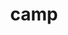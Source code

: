 ---
title: "camp"
layout: cache
categories: [package, v0.19]
meta: {"versions": ["0.2.3", "2022.03.2"], "compilers": ["gcc@=11.1.0", "gcc@=7.3.1", "gcc@=7.5.0", "oneapi@=2022.1.0"], "oss": ["amzn2", "ubuntu18.04", "ubuntu20.04"], "platforms": ["linux"], "targets": ["aarch64", "neoverse_n1", "x86_64", "x86_64_v3"], "stacks": ["aws-isc", "aws-isc-aarch64", "data-vis-sdk", "e4s", "e4s-oneapi", "radiuss", "radiuss-aws", "radiuss-aws-aarch64"], "num_specs": 19, "num_specs_by_stack": {"radiuss-aws-aarch64": 4, "aws-isc-aarch64": 2, "radiuss-aws": 4, "aws-isc": 1, "data-vis-sdk": 1, "radiuss": 2, "e4s": 6, "e4s-oneapi": 1}}
spec_details: [{"hash": "a4qyqa5s7kdwotgbl3sh7p4cggpo2bnt", "compiler": "gcc@=7.3.1", "versions": ["2022.03.2"], "os": "amzn2", "platform": "linux", "target": "aarch64", "variants": ["build_system=cmake", "build_type=RelWithDebInfo", "~cuda", "~ipo", "~openmp", "~rocm", "~tests"], "stacks": ["radiuss-aws-aarch64"], "size": "-", "tarball": "https://binaries.spack.io/releases/v0.19/build_cache/linux-amzn2-aarch64/gcc-7.3.1/camp-2022.03.2/linux-amzn2-aarch64-gcc-7.3.1-camp-2022.03.2-a4qyqa5s7kdwotgbl3sh7p4cggpo2bnt.spack"}, {"hash": "kztwxxah67gfnj2t5egfqr5l6exwe5zy", "compiler": "gcc@=7.3.1", "versions": ["2022.03.2"], "os": "amzn2", "platform": "linux", "target": "aarch64", "variants": ["build_system=cmake", "build_type=RelWithDebInfo", "~cuda", "~ipo", "+openmp", "~rocm", "~tests"], "stacks": ["radiuss-aws-aarch64", "aws-isc-aarch64"], "size": "-", "tarball": "https://binaries.spack.io/releases/v0.19/build_cache/linux-amzn2-aarch64/gcc-7.3.1/camp-2022.03.2/linux-amzn2-aarch64-gcc-7.3.1-camp-2022.03.2-kztwxxah67gfnj2t5egfqr5l6exwe5zy.spack"}, {"hash": "xllln32h4axcxm5q7jvk6bwrg5c4dial", "compiler": "gcc@=7.3.1", "versions": ["2022.03.2"], "os": "amzn2", "platform": "linux", "target": "neoverse_n1", "variants": ["build_system=cmake", "build_type=RelWithDebInfo", "~cuda", "~ipo", "+openmp", "~rocm", "~tests"], "stacks": ["radiuss-aws-aarch64", "aws-isc-aarch64"], "size": "-", "tarball": "https://binaries.spack.io/releases/v0.19/build_cache/linux-amzn2-neoverse_n1/gcc-7.3.1/camp-2022.03.2/linux-amzn2-neoverse_n1-gcc-7.3.1-camp-2022.03.2-xllln32h4axcxm5q7jvk6bwrg5c4dial.spack"}, {"hash": "th6ul6odfe5tb4jtmkxnskkiq4musnmh", "compiler": "gcc@=7.3.1", "versions": ["2022.03.2"], "os": "amzn2", "platform": "linux", "target": "neoverse_n1", "variants": ["build_system=cmake", "build_type=RelWithDebInfo", "~cuda", "~ipo", "~openmp", "~rocm", "~tests"], "stacks": ["radiuss-aws-aarch64"], "size": "-", "tarball": "https://binaries.spack.io/releases/v0.19/build_cache/linux-amzn2-neoverse_n1/gcc-7.3.1/camp-2022.03.2/linux-amzn2-neoverse_n1-gcc-7.3.1-camp-2022.03.2-th6ul6odfe5tb4jtmkxnskkiq4musnmh.spack"}, {"hash": "6oy4ieduatv5j4lbq6kr72sacytcixbp", "compiler": "gcc@=7.3.1", "versions": ["2022.03.2"], "os": "amzn2", "platform": "linux", "target": "x86_64_v3", "variants": ["build_system=cmake", "build_type=RelWithDebInfo", "~cuda", "~ipo", "~openmp", "~rocm", "~tests"], "stacks": ["radiuss-aws"], "size": "-", "tarball": "https://binaries.spack.io/releases/v0.19/build_cache/linux-amzn2-x86_64_v3/gcc-7.3.1/camp-2022.03.2/linux-amzn2-x86_64_v3-gcc-7.3.1-camp-2022.03.2-6oy4ieduatv5j4lbq6kr72sacytcixbp.spack"}, {"hash": "sadqx63yk2ggo3ubvzsycmo3ml27uktg", "compiler": "gcc@=7.3.1", "versions": ["2022.03.2"], "os": "amzn2", "platform": "linux", "target": "x86_64_v3", "variants": ["build_system=cmake", "build_type=RelWithDebInfo", "+cuda", "cuda_arch=70", "~ipo", "+openmp", "~rocm", "~tests"], "stacks": ["aws-isc"], "size": "-", "tarball": "https://binaries.spack.io/releases/v0.19/build_cache/linux-amzn2-x86_64_v3/gcc-7.3.1/camp-2022.03.2/linux-amzn2-x86_64_v3-gcc-7.3.1-camp-2022.03.2-sadqx63yk2ggo3ubvzsycmo3ml27uktg.spack"}, {"hash": "y4vaqqb67zvyogmfesono6jg2auxvxz6", "compiler": "gcc@=7.3.1", "versions": ["2022.03.2"], "os": "amzn2", "platform": "linux", "target": "x86_64_v3", "variants": ["build_system=cmake", "build_type=RelWithDebInfo", "+cuda", "cuda_arch=none", "~ipo", "~openmp", "~rocm", "~tests"], "stacks": ["radiuss-aws"], "size": "-", "tarball": "https://binaries.spack.io/releases/v0.19/build_cache/linux-amzn2-x86_64_v3/gcc-7.3.1/camp-2022.03.2/linux-amzn2-x86_64_v3-gcc-7.3.1-camp-2022.03.2-y4vaqqb67zvyogmfesono6jg2auxvxz6.spack"}, {"hash": "d4krbwsl7cno526vehnn3a3rm25eg4lo", "compiler": "gcc@=7.3.1", "versions": ["2022.03.2"], "os": "amzn2", "platform": "linux", "target": "x86_64_v3", "variants": ["build_system=cmake", "build_type=RelWithDebInfo", "~cuda", "~ipo", "+openmp", "~rocm", "~tests"], "stacks": ["radiuss-aws"], "size": "-", "tarball": "https://binaries.spack.io/releases/v0.19/build_cache/linux-amzn2-x86_64_v3/gcc-7.3.1/camp-2022.03.2/linux-amzn2-x86_64_v3-gcc-7.3.1-camp-2022.03.2-d4krbwsl7cno526vehnn3a3rm25eg4lo.spack"}, {"hash": "wbakun3y7esgdlnw3lavwejkomda6j2v", "compiler": "gcc@=7.3.1", "versions": ["2022.03.2"], "os": "amzn2", "platform": "linux", "target": "x86_64_v3", "variants": ["build_system=cmake", "build_type=RelWithDebInfo", "+cuda", "cuda_arch=70", "~ipo", "+openmp", "~rocm", "~tests"], "stacks": ["radiuss-aws"], "size": "-", "tarball": "https://binaries.spack.io/releases/v0.19/build_cache/linux-amzn2-x86_64_v3/gcc-7.3.1/camp-2022.03.2/linux-amzn2-x86_64_v3-gcc-7.3.1-camp-2022.03.2-wbakun3y7esgdlnw3lavwejkomda6j2v.spack"}, {"hash": "ersl4iegntbcphxv75s3lcsbcvnupjo2", "compiler": "gcc@=7.5.0", "versions": ["0.2.3"], "os": "ubuntu18.04", "platform": "linux", "target": "x86_64", "variants": ["build_system=cmake", "build_type=RelWithDebInfo", "~cuda", "~ipo", "+openmp", "~rocm", "~tests"], "stacks": ["data-vis-sdk"], "size": "-", "tarball": "https://binaries.spack.io/releases/v0.19/build_cache/linux-ubuntu18.04-x86_64/gcc-7.5.0/camp-0.2.3/linux-ubuntu18.04-x86_64-gcc-7.5.0-camp-0.2.3-ersl4iegntbcphxv75s3lcsbcvnupjo2.spack"}, {"hash": "gfetd4hvdx4t23ppglpjul73qdkkgfwm", "compiler": "gcc@=7.5.0", "versions": ["2022.03.2"], "os": "ubuntu18.04", "platform": "linux", "target": "x86_64", "variants": ["build_system=cmake", "build_type=RelWithDebInfo", "~cuda", "~ipo", "+openmp", "~rocm", "~tests"], "stacks": ["radiuss"], "size": "-", "tarball": "https://binaries.spack.io/releases/v0.19/build_cache/linux-ubuntu18.04-x86_64/gcc-7.5.0/camp-2022.03.2/linux-ubuntu18.04-x86_64-gcc-7.5.0-camp-2022.03.2-gfetd4hvdx4t23ppglpjul73qdkkgfwm.spack"}, {"hash": "kfm3l5ms3hwkjdr7sosirjyuiotbj63v", "compiler": "gcc@=7.5.0", "versions": ["2022.03.2"], "os": "ubuntu18.04", "platform": "linux", "target": "x86_64", "variants": ["build_system=cmake", "build_type=RelWithDebInfo", "~cuda", "~ipo", "~openmp", "~rocm", "~tests"], "stacks": ["radiuss"], "size": "-", "tarball": "https://binaries.spack.io/releases/v0.19/build_cache/linux-ubuntu18.04-x86_64/gcc-7.5.0/camp-2022.03.2/linux-ubuntu18.04-x86_64-gcc-7.5.0-camp-2022.03.2-kfm3l5ms3hwkjdr7sosirjyuiotbj63v.spack"}, {"hash": "qob62nwpnyrwihveid3sgzzv46nfyyjc", "compiler": "gcc@=11.1.0", "versions": ["2022.03.2"], "os": "ubuntu20.04", "platform": "linux", "target": "x86_64", "variants": ["build_system=cmake", "build_type=RelWithDebInfo", "~cuda", "~ipo", "+openmp", "~rocm", "~tests"], "stacks": ["e4s"], "size": "-", "tarball": "https://binaries.spack.io/releases/v0.19/build_cache/linux-ubuntu20.04-x86_64/gcc-11.1.0/camp-2022.03.2/linux-ubuntu20.04-x86_64-gcc-11.1.0-camp-2022.03.2-qob62nwpnyrwihveid3sgzzv46nfyyjc.spack"}, {"hash": "nlinwrzi3r2xqtxpco4chdvtmmk2rft2", "compiler": "gcc@=11.1.0", "versions": ["2022.03.2"], "os": "ubuntu20.04", "platform": "linux", "target": "x86_64", "variants": ["amdgpu_target=gfx90a", "build_system=cmake", "build_type=RelWithDebInfo", "~cuda", "~ipo", "~openmp", "+rocm", "~tests"], "stacks": ["e4s"], "size": "-", "tarball": "https://binaries.spack.io/releases/v0.19/build_cache/linux-ubuntu20.04-x86_64/gcc-11.1.0/camp-2022.03.2/linux-ubuntu20.04-x86_64-gcc-11.1.0-camp-2022.03.2-nlinwrzi3r2xqtxpco4chdvtmmk2rft2.spack"}, {"hash": "xwxbvjjgqxuyr5syrjxyt3ss273r3iig", "compiler": "gcc@=11.1.0", "versions": ["0.2.3"], "os": "ubuntu20.04", "platform": "linux", "target": "x86_64", "variants": ["build_system=cmake", "build_type=RelWithDebInfo", "+cuda", "cuda_arch=80", "~ipo", "~openmp", "~rocm", "~tests"], "stacks": ["e4s"], "size": "-", "tarball": "https://binaries.spack.io/releases/v0.19/build_cache/linux-ubuntu20.04-x86_64/gcc-11.1.0/camp-0.2.3/linux-ubuntu20.04-x86_64-gcc-11.1.0-camp-0.2.3-xwxbvjjgqxuyr5syrjxyt3ss273r3iig.spack"}, {"hash": "b36rksko7njsakjlyvgdsopl33tzcbkd", "compiler": "gcc@=11.1.0", "versions": ["2022.03.2"], "os": "ubuntu20.04", "platform": "linux", "target": "x86_64", "variants": ["build_system=cmake", "build_type=RelWithDebInfo", "+cuda", "cuda_arch=80", "~ipo", "~openmp", "~rocm", "~tests"], "stacks": ["e4s"], "size": "-", "tarball": "https://binaries.spack.io/releases/v0.19/build_cache/linux-ubuntu20.04-x86_64/gcc-11.1.0/camp-2022.03.2/linux-ubuntu20.04-x86_64-gcc-11.1.0-camp-2022.03.2-b36rksko7njsakjlyvgdsopl33tzcbkd.spack"}, {"hash": "gh4czuf2sqqvzztbbymxelvdtlvbx5cq", "compiler": "gcc@=11.1.0", "versions": ["2022.03.2"], "os": "ubuntu20.04", "platform": "linux", "target": "x86_64", "variants": ["build_system=cmake", "build_type=RelWithDebInfo", "~cuda", "~ipo", "~openmp", "~rocm", "~tests"], "stacks": ["e4s"], "size": "-", "tarball": "https://binaries.spack.io/releases/v0.19/build_cache/linux-ubuntu20.04-x86_64/gcc-11.1.0/camp-2022.03.2/linux-ubuntu20.04-x86_64-gcc-11.1.0-camp-2022.03.2-gh4czuf2sqqvzztbbymxelvdtlvbx5cq.spack"}, {"hash": "o4yvy2wp27fjb6rb2m2wpy2htdqdnuct", "compiler": "gcc@=11.1.0", "versions": ["2022.03.2"], "os": "ubuntu20.04", "platform": "linux", "target": "x86_64", "variants": ["build_system=cmake", "build_type=RelWithDebInfo", "+cuda", "cuda_arch=80", "~ipo", "+openmp", "~rocm", "~tests"], "stacks": ["e4s"], "size": "-", "tarball": "https://binaries.spack.io/releases/v0.19/build_cache/linux-ubuntu20.04-x86_64/gcc-11.1.0/camp-2022.03.2/linux-ubuntu20.04-x86_64-gcc-11.1.0-camp-2022.03.2-o4yvy2wp27fjb6rb2m2wpy2htdqdnuct.spack"}, {"hash": "5nw2rnsunqbd7lulnkfdiydw5yj5pfqw", "compiler": "oneapi@=2022.1.0", "versions": ["2022.03.2"], "os": "ubuntu20.04", "platform": "linux", "target": "x86_64", "variants": ["build_system=cmake", "build_type=RelWithDebInfo", "~cuda", "~ipo", "+openmp", "~rocm", "~tests"], "stacks": ["e4s-oneapi"], "size": "-", "tarball": "https://binaries.spack.io/releases/v0.19/build_cache/linux-ubuntu20.04-x86_64/oneapi-2022.1.0/camp-2022.03.2/linux-ubuntu20.04-x86_64-oneapi-2022.1.0-camp-2022.03.2-5nw2rnsunqbd7lulnkfdiydw5yj5pfqw.spack"}]
---
